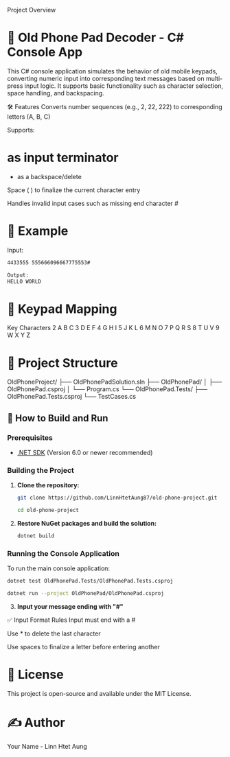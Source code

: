 Project Overview

# 📱 Old Phone Pad Decoder - C# Console App
This C# console application simulates the behavior of old mobile keypads, converting numeric input into corresponding text messages based on multi-press input logic. It supports basic functionality such as character selection, space handling, and backspacing.

🛠 Features
Converts number sequences (e.g., 2, 22, 222) to corresponding letters (A, B, C)

Supports:

# as input terminator

* as a backspace/delete

Space ( ) to finalize the current character entry

Handles invalid input cases such as missing end character #

# 🧪 Example
Input: 
```bash
4433555 555666096667775553#
```
```bash
Output: 
HELLO WORLD
```

# 🔡 Keypad Mapping
Key	Characters
2	A B C
3	D E F
4	G H I
5	J K L
6	M N O
7	P Q R S
8	T U V
9	W X Y Z

# 📂 Project Structure
OldPhoneProject/
├── OldPhonePadSolution.sln
├── OldPhonePad/
│   ├── OldPhonePad.csproj
│   └── Program.cs
└── OldPhonePad.Tests/
    ├── OldPhonePad.Tests.csproj
    └── TestCases.cs

## 🚀 How to Build and Run

### Prerequisites

* [.NET SDK](https://dotnet.microsoft.com/download) (Version 6.0 or newer recommended)

### Building the Project

1.  **Clone the repository:**
    ```bash
    git clone https://github.com/LinnHtetAung87/old-phone-project.git

    cd old-phone-project
    ```

2.  **Restore NuGet packages and build the solution:**
    ```bash
    dotnet build
    ```

### Running the Console Application

To run the main console application:
```bash
dotnet test OldPhonePad.Tests/OldPhonePad.Tests.csproj
```

```bash
dotnet run --project OldPhonePad/OldPhonePad.csproj
```

3.  **Input your message ending with "#"**

✅ Input Format Rules
Input must end with a #

Use * to delete the last character

Use spaces to finalize a letter before entering another

# 📄 License
This project is open-source and available under the MIT License.

# ✍️ Author
Your Name - Linn Htet Aung
